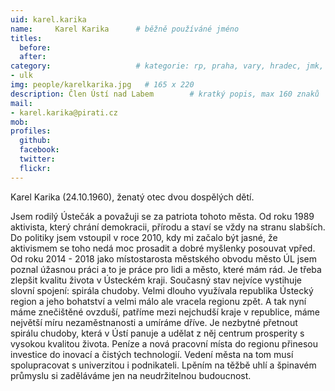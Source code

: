 ```yaml
---
uid: karel.karika
name:     Karel Karika  	# běžně používáné jméno
titles:
  before:
  after:
category:                 	# kategorie: rp, praha, vary, hradec, jmk, senat
- ulk
img: people/karelkarika.jpg   # 165 x 220
description: Člen Ústí nad Labem       	# kratký popis, max 160 znaků
mail:
- karel.karika@pirati.cz
mob:	
profiles:
  github:
  facebook: 
  twitter: 
  flickr: 
---
```


Karel Karika (24.10.1960), ženatý otec dvou dospělých dětí.

Jsem rodilý Ústečák a považuji se za patriota tohoto města. Od roku 1989 aktivista, který chrání demokracii, přírodu a staví se vždy na stranu slabších. Do politiky jsem vstoupil v roce 2010, kdy mi začalo být jasné, že aktivismem se toho nedá moc prosadit a dobré myšlenky posouvat vpřed. 
Od roku 2014 - 2018 jako místostarosta městského obvodu město ÚL jsem poznal úžasnou práci a to je práce pro lidi a město, které mám rád. Je třeba zlepšit kvalitu života v Ústeckém kraji. Současný stav nejvíce vystihuje slovní spojení: spirála chudoby. 
Velmi dlouho využívala republika Ústecký region a jeho bohatství a velmi málo ale vracela regionu zpět. A tak nyní máme znečištěné ovzduší, patříme mezi nejchudší kraje v republice, máme největší míru nezaměstnanosti a umíráme dříve. Je nezbytné přetnout spirálu chudoby, která v Ústí panuje a udělat z něj centrum prosperity s vysokou kvalitou života. 
Peníze a nová pracovní místa do regionu přinesou investice do inovací a čistých technologií. Vedení města na tom musí spolupracovat s univerzitou i podnikateli. Lpěním na těžbě uhlí a špinavém průmyslu si zaděláváme jen na neudržitelnou budoucnost.
